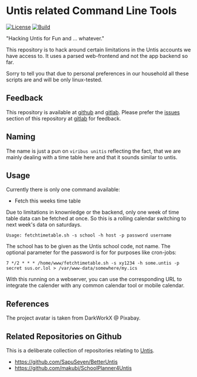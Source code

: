 # Untis related Command Line Tools

[![License](https://img.shields.io/github/license/mgoellnitz/proposito-unitis.svg)](https://github.com/mgoellnitz/proposito-unitis/blob/master/LICENSE)
[![Build](https://img.shields.io/gitlab/pipeline/backendzeit/proposito-unitis.svg)](https://gitlab.com/backendzeit/proposito-unitis/pipelines)

"Hacking Untis for Fun and ... whatever."

This repository is to hack around certain limitations in the Untis accounts we 
have access to. It uses a parsed web-frontend and not the app backend so far.

Sorry to tell you that due to personal preferences in our household all these
scripts are and will be only linux-tested.

## Feedback

This repository is available at [github][github] and [gitlab][gitlab]. Please 
prefer the [issues][issues] section of this repository at [gitlab][gitlab]
for feedback.

## Naming

The name is just a pun on `viribus unitis` reflecting the fact, that we are
mainly dealing with a time table here and that it sounds similar to untis.

## Usage

Currently there is only one command available:

* Fetch this weeks time table

Due to limitations in knownledge or the backend, only one week of time table
data can be fetched at once. So this is a rolling calendar switching to next 
week's data on saturdays.

```
Usage: fetchtimetable.sh -s school -h host -p password username
```

The school has to be given as the Untis school code, not name. The optional
parameter for the password is for for purposes like cron-jobs:

```
7 */2 * * * /home/www/fetchtimetable.sh -s xy1234 -h some.untis -p secret sus.or.lol > /var/www-data/somewhere/my.ics
```

With this running on a webserver, you can use the corresponding URL to 
integrate the calender with any common calendar tool or mobile calendar.

## References

The project avatar is taken from DarkWorkX @ Pixabay.

## Related Repositories on Github

This is a deliberate collection of repositories relating to [Untis][untis].

* https://github.com/SapuSeven/BetterUntis
* https://github.com/makubi/SchoolPlanner4Untis

[untis]: https://www.untis.at/
[issues]: https://gitlab.com/backendzeit/proposito-unitis/-/issues
[gitlab]: https://gitlab.com/backendzeit/proposito-unitis
[github]: https://github.com/mgoellnitz/proposito-unitis
